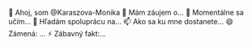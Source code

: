 👋 Ahoj, som @Karaszova-Monika
👀 Mám záujem o...
🌱 Momentálne sa učím...
💞️ Hľadám spoluprácu na...
📫 Ako sa ku mne dostanete...
😄 Zámená: ...
⚡ Zábavný fakt:...
